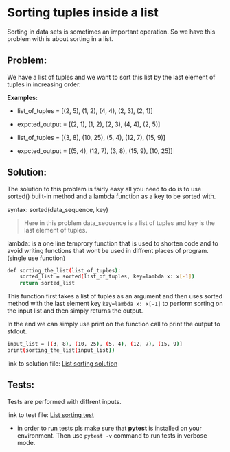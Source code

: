 # Sorting tuples inside a list

Sorting in data sets is sometimes an important operation. So we have this problem with is about sorting in a list.


## Problem:

We have a list of tuples and we want to sort this list by the last element of tuples in increasing order.


**Examples:**

- list_of_tuples = [(2, 5), (1, 2), (4, 4), (2, 3), (2, 1)]
- expcted_output = [(2, 1), (1, 2), (2, 3), (4, 4), (2, 5)]

- list_of_tuples = [(3, 8), (10, 25), (5, 4), (12, 7), (15, 9)]
- expcted_output = [(5, 4), (12, 7), (3, 8), (15, 9), (10, 25)]


## Solution:

The solution to this problem is fairly easy all you need to do is to use sorted() built-in method and a lambda function as a key to be sorted with.

syntax: sorted(data_sequence, key)

> Here in this problem data_sequence is a list of tuples and key is the last element of tuples.

lambda: is a one line temprory function that is used to shorten code and to avoid writing functions that wont be used in diffrent places of program.(single use function)

```bash
def sorting_the_list(list_of_tuples):
    sorted_list = sorted(list_of_tuples, key=lambda x: x[-1])
    return sorted_list
```

This function first takes a list of tuples as an argument and then uses sorted method with the last element key `key=lambda x: x[-1]` to perform sorting on the input list and then simply returns the output.

In the end we can simply use print on the function call to print the output to stdout.

```bash
input_list = [(3, 8), (10, 25), (5, 4), (12, 7), (15, 9)]
print(sorting_the_list(input_list))
```

link to solution file:
[List sorting solution](sorting.py)


## Tests:

Tests are performed with diffrent inputs.

link to test file:
[List sorting test](test_sorting.py)

- in order to run tests pls make sure that **pytest** is installed on your environment. Then use `pytest -v` command to run tests in verbose mode.